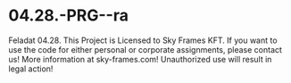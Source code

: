 # 04.28.-PRG--ra
Feladat 04.28.
This Project is Licensed to Sky Frames KFT. 
If you want to use the code for either personal or corporate assignments, please contact us! More information at sky-frames.com! 
Unauthorized use will result in legal action!
